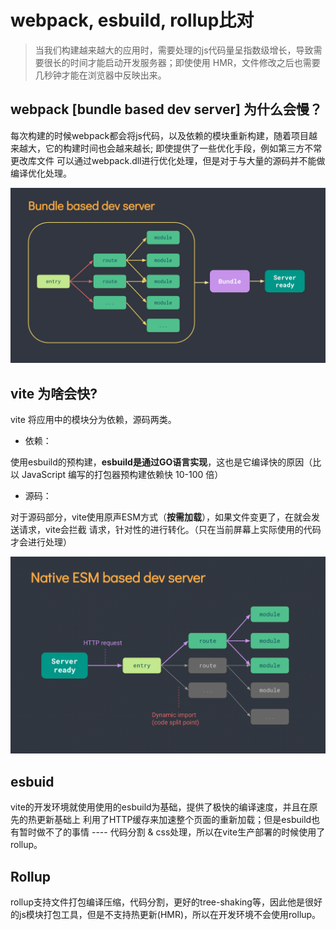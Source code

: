 # webpack, esbuild, rollup比对

> 当我们构建越来越大的应用时，需要处理的js代码量呈指数级增长，导致需要很长的时间才能启动开发服务器；即使使用
HMR，文件修改之后也需要几秒钟才能在浏览器中反映出来。

## webpack [bundle based dev server] 为什么会慢？

每次构建的时候webpack都会将js代码，以及依赖的模块重新构建，随着项目越来越大，它的构建时间也会越来越长; 即使提供了一些优化手段，例如第三方不常更改库文件
可以通过webpack.dll进行优化处理，但是对于与大量的源码并不能做编译优化处理。

![avatar](../assets/bunlde_server.png)

## vite 为啥会快?

vite 将应用中的模块分为依赖，源码两类。

- 依赖：

使用esbuild的预构建，**esbuild是通过GO语言实现**，这也是它编译快的原因（比以 JavaScript 编写的打包器预构建依赖快 10-100 倍）

- 源码：

对于源码部分，vite使用原声ESM方式（**按需加载**），如果文件变更了，在就会发送请求，vite会拦截
请求，针对性的进行转化。（只在当前屏幕上实际使用的代码才会进行处理）

![avatar](../assets/esm.png)

## esbuid

vite的开发环境就使用使用的esbuild为基础，提供了极快的编译速度，并且在原先的热更新基础上
利用了HTTP缓存来加速整个页面的重新加载；但是esbuild也有暂时做不了的事情 ---- 代码分割
& css处理，所以在vite生产部署的时候使用了rollup。

## Rollup
 
rollup支持文件打包编译压缩，代码分割，更好的tree-shaking等，因此他是很好的js模块打包工具，但是不支持热更新(HMR)，所以在开发环境不会使用rollup。